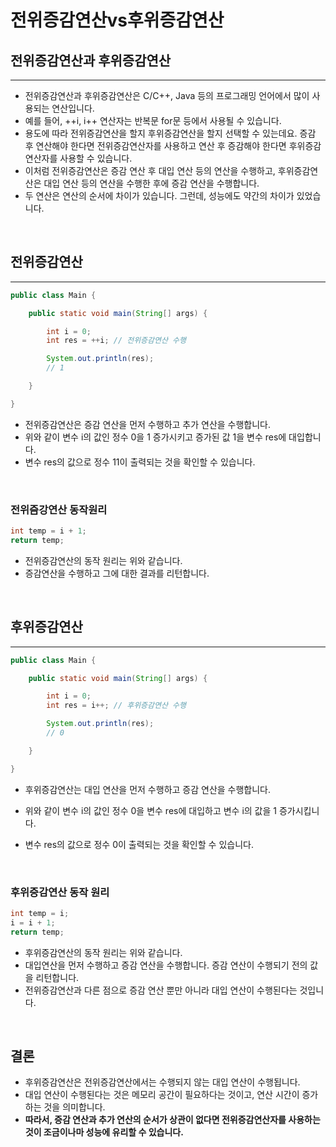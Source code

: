 # **전위증감연산vs후위증감연산**

## **전위증감연산과 후위증감연산**

<hr/>

- 전위증감연산과 후위증감연산은 C/C++, Java 등의 프로그래밍 언어에서 많이 사용되는 연산입니다.
- 예를 들어, ++i, i++ 연산자는 반복문 for문 등에서 사용될 수 있습니다.
- 용도에 따라 전위증감연산을 할지 후위증감연산을 할지 선택할 수 있는데요. 증감 후 연산해야 한다면 전위증감연산자를 사용하고 연산 후 증감해야 한다면 후위증감연산자를 사용할 수 있습니다.
- 이처럼 전위증감연산은 증감 연산 후 대입 연산 등의 연산을 수행하고, 후위증감연산은 대입 연산 등의 연산을 수행한 후에 증감 연산을 수행합니다.
- 두 연산은 연산의 순서에 차이가 있습니다. 그런데, 성능에도 약간의 차이가 있었습니다.

<br>

## **전위증감연산**

---

```java
public class Main {

	public static void main(String[] args) {

		int i = 0;
		int res = ++i; // 전위증감연산 수행

		System.out.println(res);
		// 1

	}

}
```

- 전위증감연산은 증감 연산을 먼저 수행하고 추가 연산을 수행합니다.
  <br>
- 위와 같이 변수 i의 값인 정수 0을 1 증가시키고 증가된 값 1을 변수 res에 대입합니다.
  <br>
- 변수 res의 값으로 정수 11이 출력되는 것을 확인할 수 있습니다.

<br>

### **전위즘강연산 동작원리**

```java
int temp = i + 1;
return temp;
```

- 전위증감연산의 동작 원리는 위와 같습니다.
- 증감연산을 수행하고 그에 대한 결과를 리턴합니다.

<br>

## **후위증감연산**

---

```java
public class Main {

	public static void main(String[] args) {

		int i = 0;
		int res = i++; // 후위증감연산 수행

		System.out.println(res);
		// 0

	}

}
```

- 후위증감연산는 대입 연산을 먼저 수행하고 증감 연산을 수행합니다.

- 위와 같이 변수 i의 값인 정수 0을 변수 res에 대입하고 변수 i의 값을 1 증가시킵니다.

- 변수 res의 값으로 정수 0이 출력되는 것을 확인할 수 있습니다.

<br>

### **후위증감연산 동작 원리**

```java
int temp = i;
i = i + 1;
return temp;
```

- 후위증감연산의 동작 원리는 위와 같습니다.
- 대입연산을 먼저 수행하고 증감 연산을 수행합니다. 증감 연산이 수행되기 전의 값을 리턴합니다.
- 전위증감연산과 다른 점으로 증감 연산 뿐만 아니라 대입 연산이 수행된다는 것입니다.

<br>

## **결론**

- 후위증감연산은 전위증감연산에서는 수행되지 않는 대입 연산이 수행됩니다.
- 대입 연산이 수행된다는 것은 메모리 공간이 필요하다는 것이고, 연산 시간이 증가하는 것을 의미합니다.
- **따라서, 증감 연산과 추가 연산의 순서가 상관이 없다면 전위증감연산자를 사용하는 것이 조금이나마 성능에 유리할 수 있습니다.**
